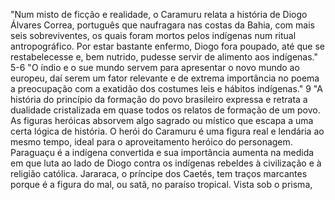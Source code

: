 "Num misto de ficção e realidade, o Caramuru relata a história de Diogo Álvares Correa, português que naufragara nas costas da Bahia, com mais seis sobreviventes, os quais foram mortos pelos indígenas num ritual antropográfico. Por estar bastante enfermo, Diogo fora poupado, até que se restabelecesse e, bem nutrido, pudesse servir de alimento aos indígenas." 5-6
"O índio e o sue mundo servem para apresentar o novo mundo ao europeu, daí serem um fator relevante e de extrema importância no poema a preocupação com a exatidão dos costumes leis e hábitos indígenas." 9
"A história do princípio da formação do povo brasileiro expressa e retrata a dualidade cristalizada em quase todos os relatos de formação de um povo. As figuras heróicas absorvem algo sagrado ou místico que escapa a uma certa lógica de história. O herói do Caramuru é uma figura real e lendária ao mesmo tempo, ideal para o aproveitamento heróico do personagem. Paraguaçu é a indígena convertida e sua importância aumenta na medida em que luta ao lado de Diogo contra os indígenas rebeldes à civilização e à religião católica. Jararaca, o príncipe dos Caetés, tem traços marcantes porque é a figura do mal, ou satã, no paraíso tropical. Vista sob o prisma, 